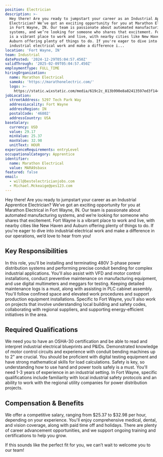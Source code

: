 ```yaml
---
position: Electrician
description: >-
  Hey there! Are you ready to jumpstart your career as an Industrial Apprentice
  Electrician? We’ve got an exciting opportunity for you at Marathon Electrical
  in Fort Wayne, IN. Our team is passionate about automated manufacturing
  systems, and we’re looking for someone who shares that excitement. Fort Wayne
  is a vibrant place to work and live, with nearby cities like New Haven and
  Auburn offering plenty of things to do. If you're eager to dive into
  industrial electrical work and make a difference i...
location: 'Fort Wayne, IN'
team: Industrial
datePosted: '2024-12-29T05:04:57.450Z'
validThrough: '2025-02-09T05:04:57.450Z'
employmentType: FULL_TIME
hiringOrganization:
  name: Marathon Electrical
  sameAs: 'https://marathonelectric.com/'
  logo: >-
    https://static.wixstatic.com/media/619c2c_813b990e8a82413597ed3f144ac0cb67~mv2.png/v1/crop/x_0,y_93,w_2420,h_815/fill/w_820,h_276,al_c,q_85,usm_0.33_1.00_0.00,enc_avif,quality_auto/Marathon_Horizontal_Reversed_RGB.png
jobLocation:
  streetAddress: 5297 Tech Park Way
  addressLocality: Fort Wayne
  addressRegion: IN
  postalCode: '46802'
  addressCountry: USA
baseSalary:
  currency: USD
  value: 29.17
  minValue: 25.37
  maxValue: 32.98
  unitText: HOUR
experienceRequirements: entryLevel
occupationalCategory: Apprentice
identifier:
  name: Marathon Electrical
  value: MARA9sbasx
featured: false
email:
  - will@bestelectricianjobs.com
  - Michael.Mckeaige@pes123.com
---
```




Hey there! Are you ready to jumpstart your career as an Industrial Apprentice Electrician? We’ve got an exciting opportunity for you at Marathon Electrical in Fort Wayne, IN. Our team is passionate about automated manufacturing systems, and we’re looking for someone who shares that excitement. Fort Wayne is a vibrant place to work and live, with nearby cities like New Haven and Auburn offering plenty of things to do. If you're eager to dive into industrial electrical work and make a difference in our operations, we’d love to hear from you!

## Key Responsibilities
In this role, you'll be installing and terminating 480V 3-phase power distribution systems and performing precise conduit bending for complex industrial applications. You'll also assist with VFD and motor control installations, conduct preventive maintenance on manufacturing equipment, and use digital multimeters and meggars for testing. Keeping detailed maintenance logs is a must, along with assisting in PLC cabinet assembly. You'll follow confined space and elevated work procedures and support production equipment installations. Specific to Fort Wayne, you'll also work on projects that involve understanding local building and safety codes, collaborating with regional suppliers, and supporting energy-efficient initiatives in the area.

## Required Qualifications
We need you to have an OSHA-30 certification and be able to read and interpret industrial electrical blueprints and P&IDs. Demonstrated knowledge of motor control circuits and experience with conduit bending machines up to 2" are crucial. You should be proficient with digital testing equipment and have strong mathematical skills for load calculations. Safety is key, so understanding how to use hand and power tools safely is a must. You'll need 1-3 years of experience in an industrial setting. In Fort Wayne, specific qualifications include familiarity with local industrial safety protocols and an ability to work with the regional utility companies for power distribution projects.

## Compensation & Benefits
We offer a competitive salary, ranging from $25.37 to $32.98 per hour, depending on your experience. You'll enjoy comprehensive medical, dental, and vision coverage, along with paid time off and holidays. There are plenty of career advancement opportunities, and we support ongoing training and certifications to help you grow.

If this sounds like the perfect fit for you, we can’t wait to welcome you to our team!